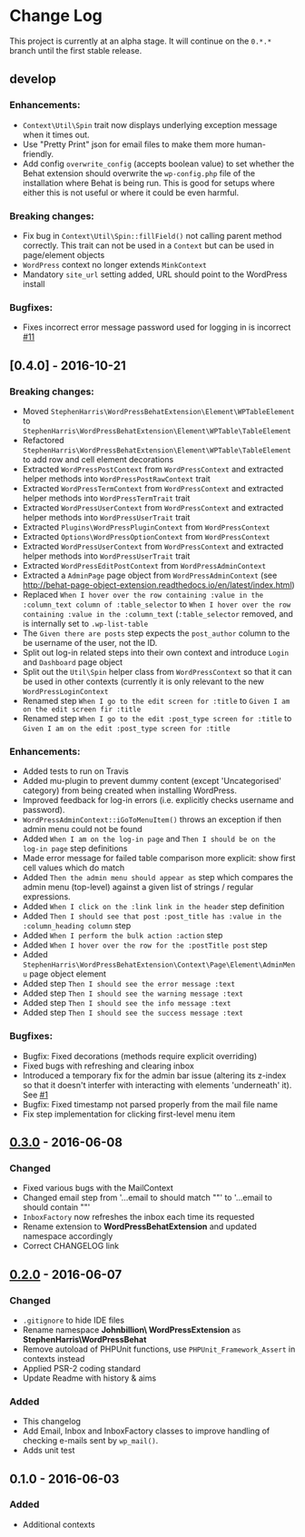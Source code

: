 # Change Log
This project is currently at an alpha stage. It will continue on the `0.*.*` branch until the first stable release.

## develop

### Enhancements:

- `Context\Util\Spin` trait now displays underlying exception message when it times out.
- Use "Pretty Print" json for email files to make them more human-friendly.
- Add config `overwrite_config` (accepts boolean value) to set whether the Behat extension should overwrite the `wp-config.php` file of the installation where Behat is being run. This is good for setups where either this is not useful or where it could be even harmful.

### Breaking changes:

- Fix bug in `Context\Util\Spin::fillField()` not calling parent method correctly. This trait can not be used in a `Context` but can be used in page/element objects
- `WordPress` context no longer extends `MinkContext`
- Mandatory `site_url` setting added, URL should point to the WordPress install

### Bugfixes:

- Fixes incorrect error message password used for logging in is incorrect [#11](https://github.com/stephenharris/WordPressBehatExtension/issues/11)


## [0.4.0] - 2016-10-21

### Breaking changes:

- Moved `StephenHarris\WordPressBehatExtension\Element\WPTableElement` to `StephenHarris\WordPressBehatExtension\Element\WPTable\TableElement`
- Refactored `StephenHarris\WordPressBehatExtension\Element\WPTable\TableElement` to add row and cell element decorations
- Extracted `WordPressPostContext` from `WordPressContext` and extracted helper methods into `WordPressPostRawContext` trait
- Extracted `WordPressTermContext` from `WordPressContext` and extracted helper methods into `WordPressTermTrait` trait
- Extracted `WordPressUserContext` from `WordPressContext` and extracted helper methods into `WordPressUserTrait` trait
- Extracted `Plugins\WordPressPluginContext` from `WordPressContext`
- Extracted `Options\WordPressOptionContext` from `WordPressContext`
- Extracted `WordPressUserContext` from `WordPressContext` and extracted helper methods into `WordPressUserTrait` trait
- Extracted `WordPressEditPostContext` from `WordPressAdminContext`
- Extracted a `AdminPage` page object from `WordPressAdminContext` (see http://behat-page-object-extension.readthedocs.io/en/latest/index.html)
- Replaced `When I hover over the row containing :value in the :column_text column of :table_selector` to `When I hover over the row containing :value in the :column_text` (`:table_selector` removed, and is internally set to `.wp-list-table`
- The `Given there are posts` step expects the `post_author` column to the be username of the user, not the ID.
- Split out log-in related steps into their own context and introduce  `Login` and `Dashboard` page object
- Split out the `Util\Spin` helper class from `WordPressContext` so that it can be used in other contexts (currently it is only relevant to the new `WordPressLoginContext`
- Renamed step `When I go to the edit screen for :title` to `Given I am on the edit screen fir :title`
- Renamed step `When I go to the edit :post_type screen for :title` to `Given I am on the edit :post_type screen for :title`

### Enhancements:

- Added tests to run on Travis
- Added mu-plugin to prevent dummy content (except 'Uncategorised' category) from being created when installing WordPress.
- Improved feedback for log-in errors (i.e. explicitly checks username and password).
- `WordPressAdminContext::iGoToMenuItem()` throws an exception if then admin menu could not be found
- Added `When I am on the log-in page` and `Then I should be on the log-in page` step definitions
- Made error message for failed table comparison more explicit: show first cell values which do match
- Added `Then the admin menu should appear as` step which compares the admin menu (top-level) against a given list of strings / regular expressions.
- Added `When I click on the :link link in the header` step definition
- Added `Then I should see that post :post_title has :value in the :column_heading column` step
- Added `When I perform the bulk action :action` step
- Added `When I hover over the row for the :postTitle post` step
- Added `StephenHarris\WordPressBehatExtension\Context\Page\Element\AdminMenu` page object element
- Added step `Then I should see the error message :text`
- Added step `Then I should see the warning message :text`
- Added step `Then I should see the info message :text`
- Added step `Then I should see the success message :text`

### Bugfixes:

- Bugfix: Fixed decorations (methods require explicit overriding)
- Fixed bugs with refreshing and clearing inbox
- Introduced a temporary fix for the admin bar issue (altering its z-index so that it doesn't interfer with interacting with elements 'underneath' it). See [#1](https://github.com/stephenharris/WordPressBehatExtension/issues/1)
- Bugfix: Fixed timestamp not parsed properly from the mail file name
- Fix step implementation for clicking first-level menu item


## [0.3.0] - 2016-06-08
### Changed
- Fixed various bugs with the MailContext
- Changed email step from '...email to <email> should match "<message>"' to '...email to <email> should contain "<message>"'
- `InboxFactory` now refreshes the inbox each time its requested
- Rename extension to **WordPressBehatExtension** and updated namespace accordingly
- Correct CHANGELOG link

## [0.2.0] - 2016-06-07
### Changed
- `.gitignore` to hide IDE files
- Rename namespace **Johnbillion\ WordPressExtension** as **StephenHarris\WordPressBehat**
- Remove autoload of PHPUnit functions, use `PHPUnit_Framework_Assert` in contexts instead
- Applied PSR-2 coding standard
- Update Readme with history & aims

### Added
- This changelog
- Add Email, Inbox and InboxFactory classes to improve handling of checking e-mails sent by `wp_mail()`.
- Adds unit test

## 0.1.0 - 2016-06-03
### Added
- Additional contexts


[0.3.0]: https://github.com/stephenharris/WordPressBehatExtension/compare/0.2.0...0.3.0
[0.2.0]: https://github.com/stephenharris/WordPressBehatExtension/compare/0.1.0...0.2.0

